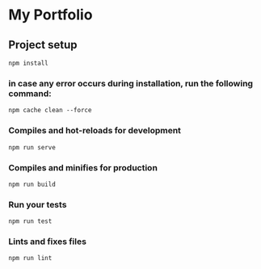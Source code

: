 # My Portfolio

## Project setup
```
npm install
```
### in case any error occurs during installation, run the following command:
<code>npm cache clean --force</code>

### Compiles and hot-reloads for development
```
npm run serve
```

### Compiles and minifies for production
```
npm run build
```

### Run your tests
```
npm run test
```

### Lints and fixes files
```
npm run lint
```
